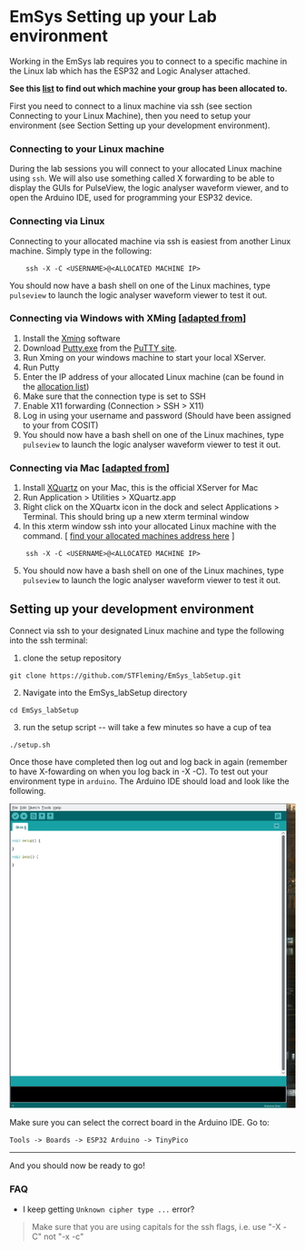 # EmSys Setting up your Lab environment 

Working in the EmSys lab requires you to connect to a specific machine in the Linux lab which has the ESP32 and Logic Analyser attached. 

__See this [list](https://github.com/STFleming/EmSys_labSetup/tree/main/allocations) to find out which machine your group has been allocated to.__ 

First you need to connect to a linux machine via ssh (see section Connecting to your Linux Machine), then you need to setup your environment (see Section Setting up your development environment).

### Connecting to your Linux machine

During the lab sessions you will connect to your allocated Linux machine using ```ssh```. We will also use something called X forwarding to be able to display the GUIs for PulseView, the logic analyser waveform viewer, and to open the Arduino IDE, used for programming your ESP32 device. 

### Connecting via Linux
Connecting to your allocated machine via ssh is easiest from another Linux machine. Simply type in the following:

``` 
    ssh -X -C <USERNAME>@<ALLOCATED MACHINE IP>
```

You should now have a bash shell on one of the Linux machines, type ```pulseview``` to launch the logic analyser waveform viewer to test it out.

### Connecting via Windows with XMing [[adapted from](https://uisapp2.iu.edu/confluence-prd/pages/viewpage.action?pageId=280461906)]
1. Install the [Xming](http://sourceforge.net/projects/xming/) software
2. Download [Putty.exe](http://the.earth.li/~sgtatham/putty/latest/x86/putty.exe) from the [PuTTY site](http://www.chiark.greenend.org.uk/~sgtatham/putty/).
3. Run Xming on your windows machine to start your local XServer.
4. Run Putty
5. Enter the IP address of your allocated Linux machine (can be found in the [allocation list](https://github.com/STFleming/EmSys_labSetup/tree/main/allocations))
6. Make sure that the connection type is set to SSH
7. Enable X11 forwarding (Connection > SSH > X11)
8. Log in using your username and password (Should have been assigned to your from COSIT)
9. You should now have a bash shell on one of the Linux machines, type ```pulseview``` to launch the logic analyser waveform viewer to test it out.

### Connecting via Mac [[adapted from](https://uisapp2.iu.edu/confluence-prd/pages/viewpage.action?pageId=280461906)]
1. Install [XQuartz](http://xquartz.macosforge.org/) on your Mac, this is the official XServer for Mac
2. Run Application > Utilities > XQuartz.app
3. Right click on the XQuartx icon in the dock and select Applications > Terminal. This should bring up a new xterm terminal window
4. In this xterm window ssh into your allocated Linux machine with the command. [ [find your allocated machines address here](https://github.com/STFleming/EmSys_labSetup/tree/main/allocations) ] 
``` 
    ssh -X -C <USERNAME>@<ALLOCATED MACHINE IP>
```
5. You should now have a bash shell on one of the Linux machines, type ```pulseview``` to launch the logic analyser waveform viewer to test it out.

## Setting up your development environment

Connect via ssh to your designated Linux machine and type the following into the ssh terminal:
1. clone the setup repository
```
git clone https://github.com/STFleming/EmSys_labSetup.git 
```
2. Navigate into the EmSys_labSetup directory
```
cd EmSys_labSetup
```
3. run the setup script -- will take a few minutes so have a cup of tea
```
./setup.sh
```

Once those have completed then log out and log back in again (remember to have X-fowarding on when you log back in -X -C). To test out your environment type in ```arduino```. The Arduino IDE should load and look like the following.

![](imgs/1.png)

Make sure you can select the correct board in the Arduino IDE. Go to:

```
Tools -> Boards -> ESP32 Arduino -> TinyPico
```

-----------------------------------------

And you should now be ready to go!


### FAQ
* I keep getting ``Unknown cipher type ...`` error? 
> Make sure that you are using capitals for the ssh flags, i.e. use "-X -C" not "-x -c"

